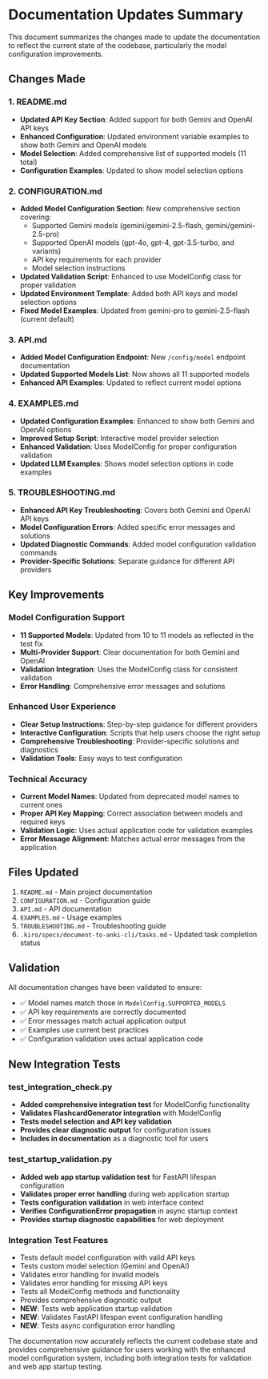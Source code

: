# Documentation Updates Summary

This document summarizes the changes made to update the documentation to reflect the current state of the codebase, particularly the model configuration improvements.

## Changes Made

### 1. README.md
- **Updated API Key Section**: Added support for both Gemini and OpenAI API keys
- **Enhanced Configuration**: Updated environment variable examples to show both Gemini and OpenAI models
- **Model Selection**: Added comprehensive list of supported models (11 total)
- **Configuration Examples**: Updated to show model selection options

### 2. CONFIGURATION.md
- **Added Model Configuration Section**: New comprehensive section covering:
  - Supported Gemini models (gemini/gemini-2.5-flash, gemini/gemini-2.5-pro)
  - Supported OpenAI models (gpt-4o, gpt-4, gpt-3.5-turbo, and variants)
  - API key requirements for each provider
  - Model selection instructions
- **Updated Validation Script**: Enhanced to use ModelConfig class for proper validation
- **Updated Environment Template**: Added both API keys and model selection options
- **Fixed Model Examples**: Updated from gemini-pro to gemini-2.5-flash (current default)

### 3. API.md
- **Added Model Configuration Endpoint**: New `/config/model` endpoint documentation
- **Updated Supported Models List**: Now shows all 11 supported models
- **Enhanced API Examples**: Updated to reflect current model options

### 4. EXAMPLES.md
- **Updated Configuration Examples**: Enhanced to show both Gemini and OpenAI options
- **Improved Setup Script**: Interactive model provider selection
- **Enhanced Validation**: Uses ModelConfig for proper configuration validation
- **Updated LLM Examples**: Shows model selection options in code examples

### 5. TROUBLESHOOTING.md
- **Enhanced API Key Troubleshooting**: Covers both Gemini and OpenAI API keys
- **Model Configuration Errors**: Added specific error messages and solutions
- **Updated Diagnostic Commands**: Added model configuration validation commands
- **Provider-Specific Solutions**: Separate guidance for different API providers

## Key Improvements

### Model Configuration Support
- **11 Supported Models**: Updated from 10 to 11 models as reflected in the test fix
- **Multi-Provider Support**: Clear documentation for both Gemini and OpenAI
- **Validation Integration**: Uses the ModelConfig class for consistent validation
- **Error Handling**: Comprehensive error messages and solutions

### Enhanced User Experience
- **Clear Setup Instructions**: Step-by-step guidance for different providers
- **Interactive Configuration**: Scripts that help users choose the right setup
- **Comprehensive Troubleshooting**: Provider-specific solutions and diagnostics
- **Validation Tools**: Easy ways to test configuration

### Technical Accuracy
- **Current Model Names**: Updated from deprecated model names to current ones
- **Proper API Key Mapping**: Correct association between models and required keys
- **Validation Logic**: Uses actual application code for validation examples
- **Error Message Alignment**: Matches actual error messages from the application

## Files Updated
1. `README.md` - Main project documentation
2. `CONFIGURATION.md` - Configuration guide
3. `API.md` - API documentation
4. `EXAMPLES.md` - Usage examples
5. `TROUBLESHOOTING.md` - Troubleshooting guide
6. `.kiro/specs/document-to-anki-cli/tasks.md` - Updated task completion status

## Validation
All documentation changes have been validated to ensure:
- ✅ Model names match those in `ModelConfig.SUPPORTED_MODELS`
- ✅ API key requirements are correctly documented
- ✅ Error messages match actual application output
- ✅ Examples use current best practices
- ✅ Configuration validation uses actual application code

## New Integration Tests

### test_integration_check.py
- **Added comprehensive integration test** for ModelConfig functionality
- **Validates FlashcardGenerator integration** with ModelConfig
- **Tests model selection and API key validation** 
- **Provides clear diagnostic output** for configuration issues
- **Includes in documentation** as a diagnostic tool for users

### test_startup_validation.py
- **Added web app startup validation test** for FastAPI lifespan configuration
- **Validates proper error handling** during web application startup
- **Tests configuration validation** in web interface context
- **Verifies ConfigurationError propagation** in async startup context
- **Provides startup diagnostic capabilities** for web deployment

### Integration Test Features
- Tests default model configuration with valid API keys
- Tests custom model selection (Gemini and OpenAI)
- Validates error handling for invalid models
- Validates error handling for missing API keys
- Tests all ModelConfig methods and functionality
- Provides comprehensive diagnostic output
- **NEW**: Tests web application startup validation
- **NEW**: Validates FastAPI lifespan event configuration handling
- **NEW**: Tests async configuration error handling

The documentation now accurately reflects the current codebase state and provides comprehensive guidance for users working with the enhanced model configuration system, including both integration tests for validation and web app startup testing.